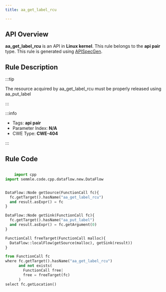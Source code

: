 ```yaml
---
title: aa_get_label_rcu

---
```



## API Overview
**aa_get_label_rcu** is an API in **Linux kernel**. This rule belongs to the **api pair** type. This rule is generated using [APISpecGen](../../tools/APISpecGen).
## Rule Description

:::tip

The resource acquired by aa_get_label_rcu must be properly released using aa_put_label

:::

:::info

- Tags: **api pair**
- Parameter Index: **N/A**
- CWE Type: **CWE-404**

:::

## Rule Code
```python

    import cpp
import semmle.code.cpp.dataflow.new.DataFlow


DataFlow::Node getSource(FunctionCall fc){
  fc.getTarget().hasName("aa_get_label_rcu")
  and result.asExpr() = fc
}

DataFlow::Node getSink(FunctionCall fc){
  fc.getTarget().hasName("aa_put_label")
  and result.asExpr() = fc.getArgument(0)
}

FunctionCall freeTarget(FunctionCall malloc){
  DataFlow::localFlow(getSource(malloc), getSink(result))
}

from FunctionCall fc
where fc.getTarget().hasName("aa_get_label_rcu")
      and not exists(
        FunctionCall free| 
        free = freeTarget(fc)
      )
select fc.getLocation()

    
```